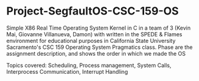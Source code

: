 # Project-SegfaultOS-CSC-159-OS
Simple X86 Real Time Operating System Kernel in C in a team of 3 (Kevin Mai, Giovanne Villanueva, Damon) with  written in the SPEDE & Flames environment for educational purposes in California State University Sacramento's CSC 159 Operating System Pragmatics class. Phase are the assignment description, and shows the order in which we made the OS

Topics covered: Scheduling, Process management, System Calls, Interprocess Communication, Interrupt Handling

